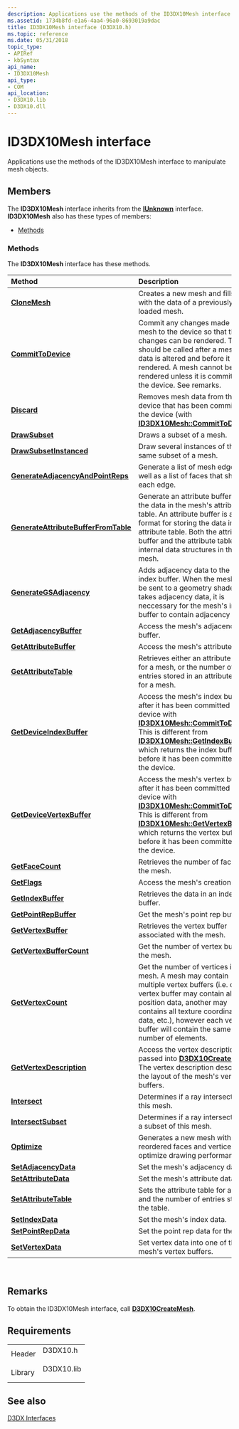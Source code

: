 ```yaml
---
description: Applications use the methods of the ID3DX10Mesh interface to manipulate mesh objects.
ms.assetid: 1734b8fd-e1a6-4aa4-96a0-8693019a9dac
title: ID3DX10Mesh interface (D3DX10.h)
ms.topic: reference
ms.date: 05/31/2018
topic_type: 
- APIRef
- kbSyntax
api_name: 
- ID3DX10Mesh
api_type: 
- COM
api_location: 
- D3DX10.lib
- D3DX10.dll
---
```


# ID3DX10Mesh interface

Applications use the methods of the ID3DX10Mesh interface to manipulate mesh objects.

## Members

The **ID3DX10Mesh** interface inherits from the [**IUnknown**](/windows/win32/api/unknwn/nn-unknwn-iunknown) interface. **ID3DX10Mesh** also has these types of members:

-   [Methods](#methods)

### Methods

The **ID3DX10Mesh** interface has these methods.



| Method                                                                                   | Description                                                                                                                                                                                                                                                                                                                          |
|:-----------------------------------------------------------------------------------------|:-------------------------------------------------------------------------------------------------------------------------------------------------------------------------------------------------------------------------------------------------------------------------------------------------------------------------------------|
| [**CloneMesh**](id3dx10mesh-clonemesh.md)                                               | Creates a new mesh and fills it with the data of a previously loaded mesh.<br/>                                                                                                                                                                                                                                                |
| [**CommitToDevice**](id3dx10mesh-committodevice.md)                                     | Commit any changes made to a mesh to the device so that the changes can be rendered. This should be called after a mesh's data is altered and before it is rendered. A mesh cannot be rendered unless it is committed to the device. See remarks.<br/>                                                                         |
| [**Discard**](id3dx10mesh-discard.md)                                                   | Removes mesh data from the device that has been committed to the device (with [**ID3DX10Mesh::CommitToDevice**](id3dx10mesh-committodevice.md)).<br/>                                                                                                                                                                         |
| [**DrawSubset**](id3dx10mesh-drawsubset.md)                                             | Draws a subset of a mesh.<br/>                                                                                                                                                                                                                                                                                                 |
| [**DrawSubsetInstanced**](id3dx10mesh-drawsubsetinstanced.md)                           | Draw several instances of the same subset of a mesh.<br/>                                                                                                                                                                                                                                                                      |
| [**GenerateAdjacencyAndPointReps**](id3dx10mesh-generateadjacencyandpointreps.md)       | Generate a list of mesh edges, as well as a list of faces that share each edge.<br/>                                                                                                                                                                                                                                           |
| [**GenerateAttributeBufferFromTable**](id3dx10mesh-generateattributebufferfromtable.md) | Generate an attribute buffer from the data in the mesh's attribute table. An attribute buffer is another format for storing the data in the attribute table. Both the attribute buffer and the attribute table are internal data structures in the mesh.<br/>                                                                  |
| [**GenerateGSAdjacency**](id3dx10mesh-generategsadjacency.md)                           | Adds adjacency data to the mesh's index buffer. When the mesh is to be sent to a geometry shader that takes adjacency data, it is neccessary for the mesh's index buffer to contain adjacency data.<br/>                                                                                                                       |
| [**GetAdjacencyBuffer**](id3dx10mesh-getadjacencybuffer.md)                             | Access the mesh's adjacency buffer.<br/>                                                                                                                                                                                                                                                                                       |
| [**GetAttributeBuffer**](id3dx10mesh-getattributebuffer.md)                             | Access the mesh's attribute buffer.<br/>                                                                                                                                                                                                                                                                                       |
| [**GetAttributeTable**](id3dx10mesh-getattributetable.md)                               | Retrieves either an attribute table for a mesh, or the number of entries stored in an attribute table for a mesh.<br/>                                                                                                                                                                                                         |
| [**GetDeviceIndexBuffer**](id3dx10mesh-getdeviceindexbuffer.md)                         | Access the mesh's index buffer after it has been committed to the device with [**ID3DX10Mesh::CommitToDevice**](id3dx10mesh-committodevice.md). This is different from [**ID3DX10Mesh::GetIndexBuffer**](id3dx10mesh-getindexbuffer.md), which returns the index buffer before it has been committed to the device.<br/>     |
| [**GetDeviceVertexBuffer**](id3dx10mesh-getdevicevertexbuffer.md)                       | Access the mesh's vertex buffer after it has been committed to the device with [**ID3DX10Mesh::CommitToDevice**](id3dx10mesh-committodevice.md). This is different from [**ID3DX10Mesh::GetVertexBuffer**](id3dx10mesh-getvertexbuffer.md), which returns the vertex buffer before it has been committed to the device.<br/> |
| [**GetFaceCount**](id3dx10mesh-getfacecount.md)                                         | Retrieves the number of faces in the mesh.<br/>                                                                                                                                                                                                                                                                                |
| [**GetFlags**](id3dx10mesh-getflags.md)                                                 | Access the mesh's creation flags.<br/>                                                                                                                                                                                                                                                                                         |
| [**GetIndexBuffer**](id3dx10mesh-getindexbuffer.md)                                     | Retrieves the data in an index buffer.<br/>                                                                                                                                                                                                                                                                                    |
| [**GetPointRepBuffer**](id3dx10mesh-getpointrepbuffer.md)                               | Get the mesh's point rep buffer.<br/>                                                                                                                                                                                                                                                                                          |
| [**GetVertexBuffer**](id3dx10mesh-getvertexbuffer.md)                                   | Retrieves the vertex buffer associated with the mesh.<br/>                                                                                                                                                                                                                                                                     |
| [**GetVertexBufferCount**](id3dx10mesh-getvertexbuffercount.md)                         | Get the number of vertex buffers in the mesh.<br/>                                                                                                                                                                                                                                                                             |
| [**GetVertexCount**](id3dx10mesh-getvertexcount.md)                                     | Get the number of vertices in the mesh. A mesh may contain multiple vertex buffers (i.e. one vertex buffer may contain all position data, another may contains all texture coordinate data, etc.), however each vertex buffer will contain the same number of elements.<br/>                                                   |
| [**GetVertexDescription**](id3dx10mesh-getvertexdescription.md)                         | Access the vertex description passed into [**D3DX10CreateMesh**](d3d10-d3dx10createmesh.md). The vertex description describes the layout of the mesh's vertex buffers.<br/>                                                                                                                                                   |
| [**Intersect**](id3dx10mesh-intersect.md)                                               | Determines if a ray intersects with this mesh.<br/>                                                                                                                                                                                                                                                                            |
| [**IntersectSubset**](id3dx10mesh-intersectsubset.md)                                   | Determines if a ray intersects with a subset of this mesh.<br/>                                                                                                                                                                                                                                                                |
| [**Optimize**](id3dx10mesh-optimize.md)                                                 | Generates a new mesh with reordered faces and vertices to optimize drawing performance.<br/>                                                                                                                                                                                                                                   |
| [**SetAdjacencyData**](id3dx10mesh-setadjacencydata.md)                                 | Set the mesh's adjacency data.<br/>                                                                                                                                                                                                                                                                                            |
| [**SetAttributeData**](id3dx10mesh-setattributedata.md)                                 | Set the mesh's attribute data.<br/>                                                                                                                                                                                                                                                                                            |
| [**SetAttributeTable**](id3dx10mesh-setattributetable.md)                               | Sets the attribute table for a mesh and the number of entries stored in the table.<br/>                                                                                                                                                                                                                                        |
| [**SetIndexData**](id3dx10mesh-setindexdata.md)                                         | Set the mesh's index data.<br/>                                                                                                                                                                                                                                                                                                |
| [**SetPointRepData**](id3dx10mesh-setpointrepdata.md)                                   | Set the point rep data for the mesh.<br/>                                                                                                                                                                                                                                                                                      |
| [**SetVertexData**](id3dx10mesh-setvertexdata.md)                                       | Set vertex data into one of the mesh's vertex buffers.<br/>                                                                                                                                                                                                                                                                    |



 

## Remarks

To obtain the ID3DX10Mesh interface, call [**D3DX10CreateMesh**](d3d10-d3dx10createmesh.md).

## Requirements



|                    |                                                                                       |
|--------------------|---------------------------------------------------------------------------------------|
| Header<br/>  | <dl> <dt>D3DX10.h</dt> </dl>   |
| Library<br/> | <dl> <dt>D3DX10.lib</dt> </dl> |



## See also

<dl> <dt>

[D3DX Interfaces](d3d10-graphics-reference-d3dx10-interfaces.md)
</dt> </dl>

 

 
